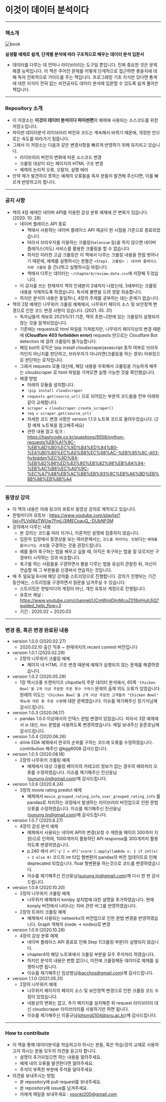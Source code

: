 # 이것이 데이터 분석이다

----
### **책소개**

![book](img/this_is_data_anal.png)

**실생활 예제로 쉽게, 단계별 분석에 따라 구조적으로 배우는 데이터 분석 입문서**

- 데이터를 다루는 데 언어나 라이브러리는 도구일 뿐입니다. 진짜 중요한 것은 문제해결 능력입니다. 이 책은 주어진 문제를 어떻게 단계적으로 접근하면 좋을지에 대해 독자 친화적으로 가이드를 주는 책입니다. 프로그래밍 기초 지식만 있다면 통계에 대한 지식이 전혀 없는 비전공자도 데이터 분석에 입문할 수 있도록 쉽게 풀어쓴 책입니다.

-----
### **Repository 소개**
- 이 저장소는 **이것이 데이터 분석이다 파이썬편**의 예제에 사용되는 소스코드를 위한 저장소입니다.
- 파이썬 데이터분석 라이브러리 버전과 코드는 계속해서 바뀌기 때문에, 개정판 만으로는 속도를 따라가기 힘듭니다.
- 그래서 이 저장소는 다음과 같은 변경사항을 빠르게 반영하기 위해 유지되고 있습니다.
    - 라이브러리 버전의 변화에 따른 소스코드 변경
    - 크롤링 대상이 되는 페이지의 HTML 구조 변경
    - 예제의 논리적 오류, 오탈자, 실행 에러
- 만약 제가 발견하지 못하는 예제의 오류들을 독자 분들이 발견해 주신다면, 이를 빠르게 반영하고자 합니다.

-----
### **공지 사항**
- 책의 4장 예제인 네이버 API를 이용한 감성 분류 예제에 큰 변화가 있습니다. (2020. 10. 28)
    - 네이버 플레이스 API 종료
        - 책에서 사용하는 네이버 플레이스 API 제공이 현 시점을 기준으로 종료되었습니다.
        - 따라서 브라우저를 이용하는 크롤링(`Selenium` 등)을 하지 않으면 네이버 플레이스(지도) 서비스를 활용한 크롤링을 할 수 없습니다.
        - 하지만 이러한 고급 크롤링은 이 책에서 다루는 크롤링 내용을 한참 벗어나기 때문에, 예제를 실행하시는 분들은 `<Step1. 크롤링> : 네이버 플레이스 리뷰 크롤링` 을 건너뛰고 실행하시길 바랍니다.
        - 책에서 다루는 데이터는 `~/chapter4/review.data.csv`에 저장해 두었습니다.
    - 이 공지를 쓰는 현재까지 책의 인쇄본이 2쇄까지 나왔는데, 3쇄부터는 크롤링 내용을 삭제하도록 하겠습니다. 독서에 불편을 드려 정말 죄송합니다.
    - 하지만 분석의 내용은 동일하니, 4장의 주제를 공부하는 데는 문제가 없습니다.
- 책의 2장 예제인 나무위키 크롤링 예제에서, 나무위키 페이지 소스 및 보안정책 변경으로 인한 코드 변경 사항이 있습니다. (2021. 05. 31)
    - 독자님들의 제보로 2021/5/31 기준, 책의 초판~2판에 있는 크롤링이 실행되지 않는 것을 알게되었습니다.
    - 기존에는 requests로 html 파일을 가져왔지만, 나무위키 페이지상의 변경 때문에 **(Cloudfare 403 forbidden error)** requests 만으로는 Cloudfare Bot detection 에 걸려 크롤링이 불가능합니다.
    - 해당 bot의 로직은 !pip install cloudscraperjavascript 동작 여부로 브라우저인지 아닌지를 판단하고, 브라우저가 아니라면(크롤링을 하는 경우) 어뷰징으로 판단하는 로직입니다.
    - 그래서 requests 모듈 대신에, 해당 내용을 우회해서 크롤링을 가능하게 해주는 cloudscraper 로 html 파일을 가져오면 실행 가능한 것을 확인했습니다.
    - 해결 방법
        - 아래의 모듈을 설치합니다.
        - `!pip install cloudscraper`
        - `requests.get(source_url)` 으로 되어있는 부분의 코드들을 전부 아래와 같이 교체합니다.
        - `scraper = cloudscraper.create_scraper()`
        - `req = scraper.get(source_url)`
        - 자세한 코드 변경 사항은 version 1.1.0 노트북 코드로 올려두었습니다. (2장 예제 노트북을 참고해주세요)
        - 관련 내용 참고 링크 : https://hashcode.co.kr/questions/9558/python-requests%EB%A1%9C-%EB%8D%B0%EC%9D%B4%ED%84%B0-%EA%B0%80%EC%A0%B8%EC%98%AC-%EB%95%8C-403-forbidden%EC%9D%B4-%EB%82%98%ED%83%80%EB%82%98%EB%8A%94-%EB%AC%B8%EC%A0%9C-%EC%A7%88%EB%AC%B8%EB%93%9C%EB%A6%BD%EB%8B%88%EB%8B%A4

-----
### **동영상 강의**
- 이 책의 내용은 아래 링크의 유튜브 동영상 강의로 제작되고 있습니다.
- 한빛미디어 유튜브 : https://www.youtube.com/playlist?list=PLVsNizTWUw7FmLj3IMECoauQ_-DUbNF0M
- 강의에서 다루는 내용
    - 본 강의는 코드를 따라 치거나, 이론적인 설명에 집중하지 않습니다.
    - 입문자 입장에서 동영상을 보는 여러분께서는, `코드를 따라치는 것`보다는 `예제를 풀어나가는 과정`을 구경하는 것을 권장드립니다.
    - 예를 들어 축구하는 법을 배우고 싶을 때, 아직은 축구하는 법을 잘 모르지만 구경부터 시작하는 것과 비슷합니다.
    - 축구를 하는 사람들을 구경하면서 볼을 다루는 법을 유심히 관찰한 뒤, 자신이 연습할 때 그 부분들을 신경써서 연습하는 것입니다.
- 매 주 일요일 8시에 해당 강의를 스트리밍으로 진행합니다. 강의가 진행되는 기간 동안에는, 스트리밍을 구경하면서 질문을 남겨주실 수 있습니다.
    - 스트리밍은 한빛미디어 계정이 아닌, 개인 유튜브 계정으로 진행됩니다.
    - 유튜브 채널 : https://www.youtube.com/channel/UCmWjmDlmMcuZ018xIHuh3iQ?guided_help_flow=3
    - 기간 : 2020.02 ~ 2020.03

-----
### **변경 중, 혹은 변경 완료된 내용**
- version 1.0.0 (2020.02.27)
    - 2020.02.10 출간 직후 ~ 현재까지의 recent commit 버전입니다
- version 1.0.1 (2020.02.29)
    - 2장의 나무위키 크롤링 예제
        - 페이지 내 HTML 구조 변경 때문에 예제가 실행되지 않는 문제를 해결하였습니다.
- version 1.0.2 (2020.05.29)
    - 1장 멕시코풍 프랜차이즈 chipotle의 주문 데이터 분석에서, 65쪽 `'Chicken Bowl'을 2개 이상 주문한 주문 횟수 구하기` 문제의 출제 의도 오류가 있었습니다. 원래의 의도는 `'Chicken Bowl'을 2개 이상 주문한 고객들의 "Chicken Bowl" 메뉴에 대한 총 주문 수량`에 대한 문제였습니다. 이슈를 제기해주신 장기식님께 감사드립니다.
- version 1.0.3 (2020.06.17)
    - pandas 1.0.0 이상에서의 인덱스 문법 변경이 있었습니다. 따라서 3장 예제에서 ix 대신, iloc 문법을 사용하도록 변경하였습니다. 메일 보내주신 윤준호님께 감사드립니다.
- version 1.0.4 (2020.06.26)
    - drink EDA 예제에서 한국의 순위를 구하는 코드에 오류를 수정하였습니다. contribution 해주신 @kgg6008 감사드립니다.
- version 1.0.5 (2020.08.18)
    - 2장의 나무위키 크롤링 예제
        - 예제에서 대상 크롤링 페이지의 카테고리 정보가 없는 경우의 예외처리 오류를 수정하였습니다. 이슈를 제기해주신 진선웅님(sunung.jin@gmail.com)께 감사드립니다.
- version 1.0.6 (2020.8.24)
    - 3장의 movie rating predict 예제
        - 예제에서 `movie_grouped_rating_info`, `user_grouped_rating_info` 를 pandas로 처리하는 과정에서 발생하는 라이브러리 버전업으로 인한 문법 오류를 수정하였습니다. 이슈를 제기해주신 진선웅님(sunung.jin@gmail.com)께 감사드립니다.
- version 1.0.7 (2020.8.27)
    - 4장의 감성 분석 예제
        - 예제에서 사용되는 네이버 API의 변경(요청 수 제한을 페이지 300까지 지원)으로 인하여, 1000개까지 활용하던 API response를 300개까지 활용하도록 변경하였습니다.
        - p.240 에서 `df['y'] = df['score'].apply(lambda x: 1 if int(x) > 3 else 0)` 코드의 int 타입 형변환이 pandas의 버전 업데이트로 인해 deprecated 되었습니다. float 형변환을 하는것으로 코드를 변경하였습니다.
        - 이슈를 제기해주신 진선웅님(sunung.jin@gmail.com)께 다시 한 번 감사드립니다.
- version 1.0.8 (2020.10.20)
    - 2장의 나무위키 크롤링 예제
        - 나무위키 예제에서 konlpy 설치법에 대한 설명을 추가하였습니다. 현재 konply 버전에서 나타나는 자바 관련 버그를 반영하였습니다.
    - 2장의 트위터 크롤링 예제
        - 예제에서 사용되는 networkx의 버전업으로 인한 문법 변경을 반영하였습니다. Graph 객체의 (node -> nodes)로 변경
- version 1.0.9 (2020.10.28)
    - 4장의 감성 분류 예제
        - 네이버 플레이스 API 종료로 인해 Step 1(크롤링 부분)이 실행되지 않습니다.
        - chapter4의 해당 노트북에서 크롤링 부분을 모두 주석처리 하였습니다.
        - 하지만 분석의 내용은 변함 없으니, 이전에 크롤링해둔 데이터로 예제를 실행하시면 됩니다.
        - 이슈를 제기해주신 임상범님(bacchos@gmail.com)께 감사드립니다.
- version 1.1.0 (2021.05.31)
    - 2장의 나무위키 예제
        - 나무위키 페이지의 페이지 소스 및 보안정책 변경으로 인한 크롤링 코드 수정이 있었습니다.
        - 내용상의 변화는 없고, 추가 패키지를 설치해준 뒤 request 라이브러리 대신 cloudscraper 라이브러리를 사용하기만 하면 됩니다.
        - 이슈를 제기해주신 이홍규님(phong0104@snu.ac.kr)께 감사드립니다.

-----
### **How to contribute**
- 이 책을 통해 데이터분석을 학습하고자 하시는 분들, 혹은 학습/강의 교재로 사용하고자 하시는 분들 모두의 의견을 듣고자 합니다.
    - 설명이 추가되었으면 하는 내용을 알려주세요.
    - 예제 내의 오류를 발견한다면 알려주세요.
    - 주석이 부족한 부분에 주석을 달아주세요 .
- 의견을 보내주시는 방법 
    - 본 repository에 pull request를 보내주세요.
    - 본 repository에 issue를 남겨주세요.
    - 저에게 메일을 보내주세요 : yoonkt200@gmail.com